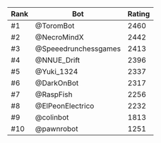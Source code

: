 Rank|Bot|Rating
---|---|---
#1|@ToromBot|2460
#2|@NecroMindX|2442
#3|@Speeedrunchessgames|2413
#4|@NNUE_Drift|2396
#5|@Yuki_1324|2337
#6|@DarkOnBot|2317
#7|@RaspFish|2256
#8|@ElPeonElectrico|2232
#9|@colinbot|1813
#10|@pawnrobot|1251
